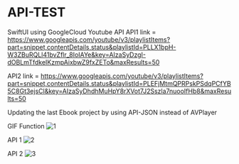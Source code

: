 # API-TEST
SwiftUI using GoogleCloud Youtube API
API1 link = https://www.googleapis.com/youtube/v3/playlistItems?part=snippet,contentDetails,status&playlistId=PLLX1bpH-W3ZBuRQLl41bvZflr_8IoIAYe&key=AIzaSyDzgI-dOBLmTfdkeIKzmpAixbwZ9fxZETo&maxResults=50

API2 link = https://www.googleapis.com/youtube/v3/playlistItems?part=snippet,contentDetails,status&playlistId=PLEFjMtmQPRPskPSdqPCfYB5C8Gt3ejsCl&key=AIzaSyDhdhMuHpY8rXVot7J2Sszla7nuooIfHb8&maxResults=50

Updating the last Ebook project by using API-JSON instead of AVPlayer


GIF Function
![1](https://user-images.githubusercontent.com/90476509/209706955-f4d2b7c4-047c-48a7-8f62-bdbbeee3c246.gif)


API 1
![2](https://user-images.githubusercontent.com/90476509/209706966-16e43aab-148f-4f6c-9b70-d354eeba5b66.gif)



API 2
![3](https://user-images.githubusercontent.com/90476509/209706978-9cbba7fb-b05d-4e9b-b281-6710000e5efa.gif)
